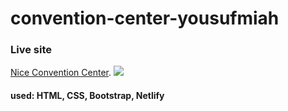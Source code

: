 # convention-center-yousufmiah

### Live site
[Nice Convention Center](https://convention-center-yousuf.netlify.app).
<a href='https://convention-center-yousuf.netlify.app' target='_blank'><img src='https://user-images.githubusercontent.com/71017764/172515099-04fde313-7c66-46ef-8085-4ccddd6c2a78.png'> </a>


#### used: HTML, CSS, Bootstrap, Netlify
